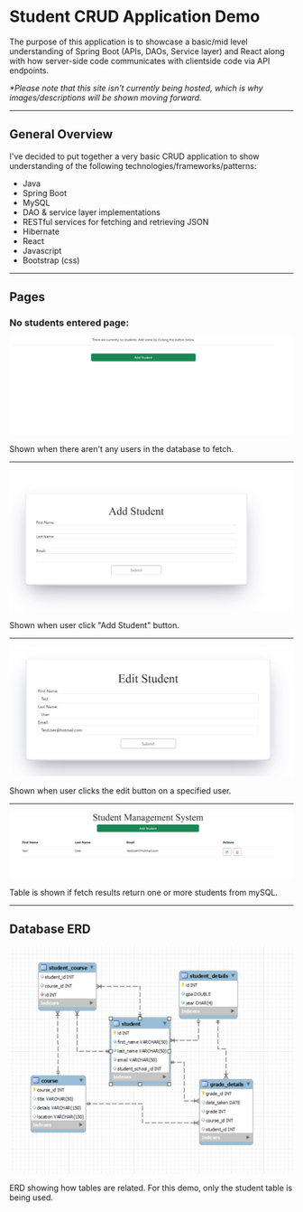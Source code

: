 <!DOCTYPE html>
<html>
<body>
  <h1>Student CRUD Application Demo</h1>
  <p>The purpose of this application is to showcase a basic/mid level understanding of Spring Boot (APIs, DAOs, Service layer) and React along with how server-side code communicates with clientside code via API endpoints.</p>
  <p><i>*Please note that this site isn't currently being hosted, which is why images/descriptions will be shown moving forward.</i></p>
  <hr>
  <h2>General Overview</h2>
  <p>I've decided to put together a very basic CRUD application to show understanding of the following technologies/frameworks/patterns:</p>
  <ul>
    <li>Java</li>
    <li>Spring Boot</li>
    <li>MySQL</li>
    <li>DAO & service layer implementations</li>
    <li>RESTful services for fetching and retrieving JSON</li>
    <li>Hibernate</li>
    <li>React</li>
    <li>Javascript</li>
    <li>Bootstrap (css)</li>
  </ul>
  <hr>
  <h2>Pages</h2>
  <h3>No students entered page:</h3>
  
  ![ScreenShot](/screenshots/NoStudentPage.JPG)
  <p>Shown when there aren't any users in the database to fetch.</p>
  <hr>
  
  ![ScreenShot](/screenshots/AddStudentPage.JPG)
  
  <p>Shown when user click "Add Student" button.</p>
  <hr>
  
  ![ScreenShot](/screenshots/EditStudent.JPG)
  
  <p>Shown when user clicks the edit button on a specified user.</p>
  <hr>
  
  ![ScreenShot](/screenshots/StudentTable.JPG)
  
  <p>Table is shown if fetch results return one or more students from mySQL.</p>

  <hr>
  <h2>Database ERD</h2>
  
  ![ScreenShot](/screenshots/mySQLdb.JPG)

  <p>ERD showing how tables are related. For this demo, only the student table is being used.</p>
  
</body>


